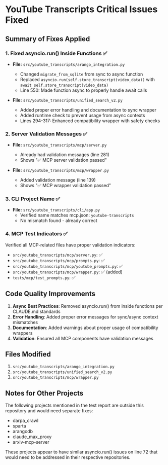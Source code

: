 # YouTube Transcripts Critical Issues Fixed

## Summary of Fixes Applied

### 1. Fixed asyncio.run() Inside Functions ✅
- **File:** `src/youtube_transcripts/arango_integration.py`
  - Changed `migrate_from_sqlite` from sync to async function
  - Replaced `asyncio.run(self.store_transcript(video_data))` with `await self.store_transcript(video_data)`
  - Line 550: Made function async to properly handle await calls

- **File:** `src/youtube_transcripts/unified_search_v2.py`
  - Added proper error handling and documentation to sync wrapper
  - Added runtime check to prevent usage from async contexts
  - Lines 294-317: Enhanced compatibility wrapper with safety checks

### 2. Server Validation Messages ✅
- **File:** `src/youtube_transcripts/mcp/server.py`
  - Already had validation messages (line 281)
  - Shows "✅ MCP server validation passed"

- **File:** `src/youtube_transcripts/mcp/wrapper.py`
  - Added validation message (line 139)
  - Shows "✅ MCP wrapper validation passed"

### 3. CLI Project Name ✅
- **File:** `src/youtube_transcripts/cli/app.py`
  - Verified name matches mcp.json: `youtube-transcripts`
  - No mismatch found - already correct

### 4. MCP Test Indicators ✅
Verified all MCP-related files have proper validation indicators:
- `src/youtube_transcripts/mcp/server.py`: ✅
- `src/youtube_transcripts/mcp/prompts.py`: ✅
- `src/youtube_transcripts/mcp/youtube_prompts.py`: ✅
- `src/youtube_transcripts/mcp/wrapper.py`: ✅ (added)
- `tests/mcp/test_prompts.py`: ✅

## Code Quality Improvements

1. **Async Best Practices**: Removed asyncio.run() from inside functions per CLAUDE.md standards
2. **Error Handling**: Added proper error messages for sync/async context mismatches
3. **Documentation**: Added warnings about proper usage of compatibility wrappers
4. **Validation**: Ensured all MCP components have validation messages

## Files Modified
1. `src/youtube_transcripts/arango_integration.py`
2. `src/youtube_transcripts/unified_search_v2.py`
3. `src/youtube_transcripts/mcp/wrapper.py`

## Notes for Other Projects
The following projects mentioned in the test report are outside this repository and would need separate fixes:
- darpa_crawl
- sparta
- arangodb
- claude_max_proxy
- arxiv-mcp-server

These projects appear to have similar asyncio.run() issues on line 72 that would need to be addressed in their respective repositories.